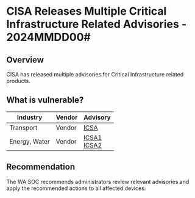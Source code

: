# CISA Releases Multiple Critical Infrastructure Related Advisories - 2024MMDD00\#

## Overview

CISA has released multiple advisories for Critical Infrastructure related products.

## What is vulnerable?

| Industry      | Vendor | Advisory                          |
| ------------- | ------ | --------------------------------- |
| Transport     | Vendor | [ICSA](URL)                       |
| Energy, Water | Vendor | [ICSA1](URL1) </br> [ICSA2](URL2) |

## Recommendation

The WA SOC recommends administrators review relevant advisories and apply the recommended actions to all affected devices.
